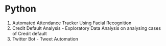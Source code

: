 # Python

1. Automated Attendance Tracker Using Facial Recognition
2. Credit Default Analysis - Exploratory Data Analysis on analysing cases of Credit default
3. Twitter Bot - Tweet Automation
